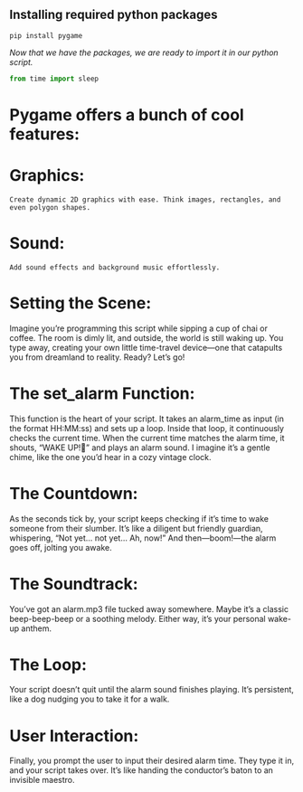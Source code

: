## Installing required python packages 

```terminal
pip install pygame
```
*Now that we have the packages, we are ready to import it in our python script.*
```py
from time import sleep 
```

# Pygame offers a bunch of cool features:

 # Graphics: 
    Create dynamic 2D graphics with ease. Think images, rectangles, and even polygon shapes.

 # Sound: 
    Add sound effects and background music effortlessly.

# Setting the Scene: 

Imagine you’re programming this script while sipping a cup of chai or coffee. The room is dimly lit, and outside, the world is still waking up. You type away, creating your own little time-travel device—one that catapults you from dreamland to reality. Ready? Let’s go!

# The set_alarm Function: 

This function is the heart of your script. It takes an alarm_time as input (in the format HH:MM:ss) and sets up a loop. Inside that loop, it continuously checks the current time. When the current time matches the alarm time, it shouts, “WAKE UP!🥱” and plays an alarm sound. I imagine it’s a gentle chime, like the one you’d hear in a cozy vintage clock.

# The Countdown: 

As the seconds tick by, your script keeps checking if it’s time to wake someone from their slumber. It’s like a diligent but friendly guardian, whispering, “Not yet… not yet… Ah, now!” And then—boom!—the alarm goes off, jolting you awake. 

# The Soundtrack: 

You’ve got an alarm.mp3 file tucked away somewhere. Maybe it’s a classic beep-beep-beep or a soothing melody. Either way, it’s your personal wake-up anthem.

# The Loop: 

Your script doesn’t quit until the alarm sound finishes playing. It’s persistent, like a dog nudging you to take it for a walk.

# User Interaction: 

Finally, you prompt the user to input their desired alarm time. They type it in, and your script takes over. It’s like handing the conductor’s baton to an invisible maestro.
